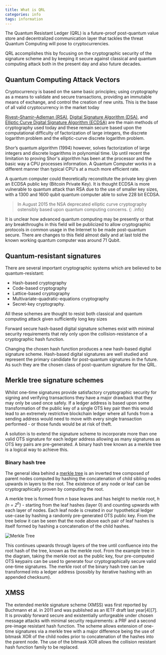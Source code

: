 ```yaml
---
title: What is QRL
categories: info
tags: information
---
```


The Quantum Resistant Ledger (QRL) is a future-proof post-quantum value store and decentralized communication layer that tackles the threat Quantum Computing will pose to cryptocurrencies. 

QRL accomplishes this by focusing on the cryptographic security of the signature scheme and by keeping it secure against classical and quantum computing attack both in the present day and also future decades. 

##  Quantum Computing Attack Vectors

Cryptocurrency is based on the same basic principles; using cryptography as a means to validate and secure transactions, providing an immutable means of exchange, and control the creation of new units. This is the base of all valid cryptocurrency in the market today

[Rivest–Shamir–Adleman (RSA)](https://en.wikipedia.org/wiki/RSA_(cryptosystem)), [Digital Signature Algorithm (DSA)](https://en.wikipedia.org/wiki/Digital_Signature_Algorithm), and [Elliptic Curve Digital Signature Algorithm (ECDSA)](https://en.bitcoin.it/wiki/Elliptic_Curve_Digital_Signature_Algorithm) are the main methods of cryptography used today and these remain secure based upon the computational difficulty of factorization of large integers, the discrete logarithm problem and the elliptic-curve discrete logarithm problem. 

Shor’s quantum algorithm (1994) however, solves factorization of large integers and discrete logarithms in polynomial time. Up until recent the limitation to proving Shor's algorithm has been at the processor and the basic way a CPU processes information. A Quantum Computer works in a different manner than typical CPU's at a much more efficient rate. 

A quantum computer could theoretically reconstitute the private key given an ECDSA public key (Bitcoin Private Key). It is thought ECDSA is more vulnerable to quantum attack than RSA due to the use of smaller key sizes, with a 1300 and 1600 qubit quantum computer able to solve 228 bit ECDSA.

> In August 2015 the NSA deprecated elliptic curve cryptography ostensibly based upon quantum computing concerns. 
{: .info}

It is unclear how advanced quantum computing may be presently or that any breakthroughs in this field will be publicized to allow cryptographic protocols in common usage in the Internet to be made post-quantum secure. There are changes to this field almost daily and at last told the known working quantum computer was around 71 Qubit.




## Quantum-resistant signatures

There are several important cryptographic systems which are believed to be quantum-resistant:

* Hash-based cryptography
* Code-based cryptography
* Lattice-based cryptography
* Multivariate-quadratic-equations cryptography 
* Secret-key cryptography. 

All these schemes are thought to resist both classical and quantum computing attack given sufficiently long key sizes

Forward secure hash-based digital signature schemes exist with minimal security requirements that rely only upon the collision-resistance of a cryptographic hash function. 

Changing the chosen hash function produces a new hash-based digital signature scheme. Hash-based digital signatures are well studied and represent the primary candidate for post-quantum signatures in the future. As such they are the chosen class of post-quantum signature for the QRL.


## Merkle tree signature schemes

Whilst one-time signatures provide satisfactory cryptographic security for signing and verifying transactions they have a major drawback that they may only be used once safely. If a ledger address is based upon some transformation of the public key of a single OTS key pair then this would lead to an extremely restrictive blockchain ledger where all funds from a sending address would need to move with every single transaction performed - or those funds would be at risk of theft. 

A solution is to extend the signature scheme to incorporate more than one valid OTS signature for each ledger address allowing as many signatures as OTS key pairs are pre-generated. A binary hash tree known as a merkle tree is a logical way to achieve this.


### Binary hash tree

The general idea behind a [merkle tree](https://en.wikipedia.org/wiki/Merkle_tree) is an inverted tree composed of parent nodes computed by hashing the concatenation of child sibling nodes upwards in layers to the root. The existence of any node or leaf can be cryptographically proven by computing the root.

A merkle tree is formed from *n* base leaves and has height to merkle root, *h (n = 2<sup>h</sup>)* - starting from the leaf hashes (layer 0) and counting upwards with each layer of nodes. Each leaf node is created in our hypothetical ledger use-case by hashing a randomly pre-generated OTS public key. From the tree below it can be seen that the node above each pair of leaf hashes is itself formed by hashing a concatenation of the
child hashes.

![Merkle Tree](assets/introduction/merkleTree.png)

This continues upwards through layers of the tree until confluence into the root hash of the tree, known as the merkle root. From the example tree in the diagram, taking the merkle root as the public key, four pre-computed OTS keypairs can be used to generate four cryptographically secure valid one-time signatures. The merkle root of the binary hash tree can be transformed into a ledger address (possibly by iterative hashing with an appended checksum).


## XMSS

The extended merkle signature scheme (XMSS) was first reported by Buchmann et al. in 2011 and was published as an IETF draft last year[4][7]. It is provably forward secure and existentially unforgeable under chosen message attacks with minimal security requirements: a PRF and a second pre-image resistant hash
function. The scheme allows extension of one-time signatures via a merkle tree with a major difference being the use of bitmask XOR of the child nodes prior to concatenation of the hashes into the parent node. The use of the bitmask XOR allows the collision resistant hash function family to be replaced. 

<sup></sup>